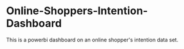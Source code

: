 # Online-Shoppers-Intention-Dashboard
This is a powerbi dashboard on an online shopper's intention data set.
